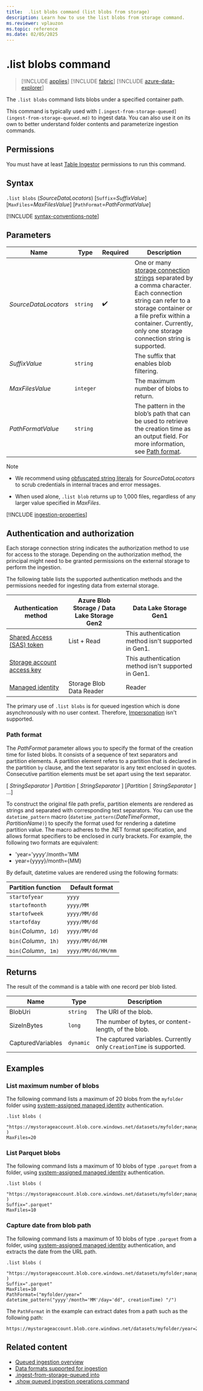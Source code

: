 ```yaml
---
title:  .list blobs command (list blobs from storage)
description: Learn how to use the list blobs from storage command.
ms.reviewer: vplauzon
ms.topic: reference
ms.date: 02/05/2025
---
```

# .list blobs command

> [!INCLUDE [applies](../../includes/applies-to-version/applies.md)] [!INCLUDE [fabric](../../includes/applies-to-version/fabric.md)] [!INCLUDE [azure-data-explorer](../../includes/applies-to-version/azure-data-explorer.md)]

The `.list blobs` command lists blobs under a specified container path.

This command is typically used with `[.ingest-from-storage-queued](ingest-from-storage-queued.md)` to ingest data. You can also use it on its own to better understand folder contents and parameterize ingestion commands.

## Permissions

You must have at least [Table Ingestor](../../access-control/role-based-access-control.md) permissions to run this command.

## Syntax

`.list blobs` (*SourceDataLocators*) [`Suffix`=*SuffixValue*] [`MaxFiles`=*MaxFilesValue*] [`PathFormat`=*PathFormatValue*]

[!INCLUDE [syntax-conventions-note](../../includes/syntax-conventions-note.md)]

## Parameters

|Name|Type|Required|Description|
|--|--|--|--|
|*SourceDataLocators*| `string` | :heavy_check_mark:|One or many [storage connection strings](../../api/connection-strings/storage-connection-strings.md) separated by a comma character. Each connection string can refer to a storage container or a file prefix within a container. Currently, only one storage connection string is supported. |
|*SuffixValue*| `string` | |The suffix that enables blob filtering.|
|*MaxFilesValue*| `integer` | | The maximum number of blobs to return. |
|*PathFormatValue*| `string` | | The pattern in the blob’s path that can be used to retrieve the creation time as an output field. For more information, see [Path format](#path-format). |

> [!NOTE]
>
> * We recommend using [obfuscated string literals](../../query/scalar-data-types/string.md#obfuscated-string-literals) for *SourceDataLocators* to scrub credentials in internal traces and error messages.
>
> * When used alone, `.list blob` returns up to 1,000 files, regardless of any larger value specified in *MaxFiles*.

[!INCLUDE [ingestion-properties](../../includes/ingestion-properties.md)]

## Authentication and authorization

Each storage connection string indicates the authorization method to use for access to the storage. Depending on the authorization method, the principal might need to be granted permissions on the external storage to perform the ingestion.

The following table lists the supported authentication methods and the permissions needed for ingesting data from external storage.

|Authentication method|Azure Blob Storage / Data Lake Storage Gen2|Data Lake Storage Gen1|
|--|--|--|
|[Shared Access (SAS) token](../../api/connection-strings/storage-connection-strings.md#shared-access-sas-token)|List + Read|This authentication method isn't supported in Gen1.|
|[Storage account access key](../../api/connection-strings/storage-connection-strings.md#storage-account-access-key)||This authentication method isn't supported in Gen1.|
|[Managed identity](../../api/connection-strings/storage-connection-strings.md#managed-identity)|Storage Blob Data Reader|Reader|

The primary use of `.list blobs` is for queued ingestion which is done asynchronously with no user context. Therefore, [Impersonation](../../api/connection-strings/storage-connection-strings.md#impersonation) isn't supported.

### Path format

The *PathFormat* parameter allows you to specify the format of the creation time for listed blobs. It consists of a sequence of text separators and partition elements. A partition element refers to a partition that is declared in the partition `by` clause, and the text separator is any text enclosed in quotes. Consecutive partition elements must be set apart using the text separator.

[ *StringSeparator* ] *Partition* [ *StringSeparator* ] [*Partition* [ *StringSeparator* ] ...]

To construct the original file path prefix, partition elements are rendered as strings and separated with corresponding text separators. You can use the `datetime_pattern` macro (`datetime_pattern(`*DateTimeFormat*`,` *PartitionName*`)`) to specify the format used for rendering a datetime partition value. The macro adheres to the .NET format specification, and allows format specifiers to be enclosed in curly brackets. For example, the following two formats are equivalent:

* 'year='yyyy'/month='MM
* year={yyyy}/month={MM}

By default, datetime values are rendered using the following formats:

| Partition function    | Default format |
|-----------------------|----------------|
| `startofyear`         | `yyyy`         |
| `startofmonth`        | `yyyy/MM`      |
| `startofweek`         | `yyyy/MM/dd`   |
| `startofday`          | `yyyy/MM/dd`   |
| `bin(`*Column*`, 1d)` | `yyyy/MM/dd`   |
| `bin(`*Column*`, 1h)` | `yyyy/MM/dd/HH` |
| `bin(`*Column*`, 1m)` | `yyyy/MM/dd/HH/mm` |

## Returns

The result of the command is a table with one record per blob listed.

| Name | Type | Description |
|--|--|--|
| BlobUri | `string` | The URI of the blob. |
| SizeInBytes | `long` | The number of bytes, or content-length, of the blob. |
| CapturedVariables | `dynamic` | The captured variables. Currently only `CreationTime` is supported. |

## Examples

### List maximum number of blobs

The following command lists a maximum of 20 blobs from the `myfolder` folder using [system-assigned managed identity](../../api/connection-strings/storage-connection-strings.md#managed-identity) authentication.

```kusto
.list blobs (
    "https://mystorageaccount.blob.core.windows.net/datasets/myfolder;managed_identity=system"
)
MaxFiles=20
```

### List Parquet blobs

The following command lists a maximum of 10 blobs of type `.parquet` from a folder, using [system-assigned managed identity](../../api/connection-strings/storage-connection-strings.md#managed-identity) authentication.

```kusto
.list blobs (
    "https://mystorageaccount.blob.core.windows.net/datasets/myfolder;managed_identity=system"
)
Suffix=".parquet"
MaxFiles=10
```

### Capture date from blob path

The following command lists a maximum of 10 blobs of type `.parquet` from a folder, using [system-assigned managed identity](../../api/connection-strings/storage-connection-strings.md#managed-identity) authentication, and extracts the date from the URL path.

```kusto
.list blobs (
    "https://mystorageaccount.blob.core.windows.net/datasets/myfolder;managed_identity=system"
)
Suffix=".parquet"
MaxFiles=10
PathFormat=("myfolder/year=" datetime_pattern("yyyy'/month='MM'/day='dd", creationTime) "/")
```

The `PathFormat` in the example can extract dates from a path such as the following path:

```
https://mystorageaccount.blob.core.windows.net/datasets/myfolder/year=2024/month=03/day=16/myblob.parquet
```

## Related content

* [Queued ingestion overview](queued-ingestion-overview.md)
* [Data formats supported for ingestion](../../ingestion-supported-formats.md)
* [.ingest-from-storage-queued into](ingest-from-storage-queued.md)
* [.show queued ingestion operations command](show-queued-ingestion-operations.md)
